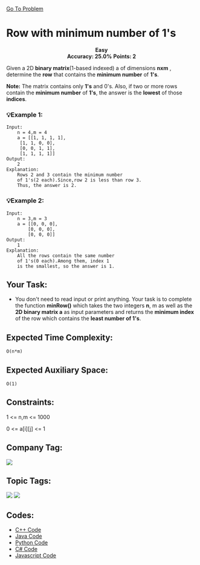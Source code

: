  [Go To Problem](https://www.geeksforgeeks.org/problems/row-with-minimum-number-of-1s5430/1)
# Row with minimum number of 1's


<div align="center">
  <strong>Easy</strong>    
</div>
<div align="center">
       <strong>Accuracy: 25.0%</strong>    
               <strong>Points: 2</strong>
</div>

  Given a 2D <strong>binary matrix</strong>(1-based indexed)</strong> a</strong> of dimensions <strong>nxm</strong> , determine the <strong>row</strong> that contains the <strong>minimum number</strong> of <strong>1's</strong>.

<strong>Note:</strong> The matrix contains only <strong>1's</strong> and </strong>0's</strong>. Also, if two or more rows contain the <strong>minimum number</strong> of <strong>1's</strong>, the answer is the <strong>lowest</strong> of those <strong>indices</strong>.


### 💡Example 1:

``` 
Input:
    n = 4,m = 4
    a = [[1, 1, 1, 1],
     [1, 1, 0, 0], 
     [0, 0, 1, 1],
     [1, 1, 1, 1]]
Output:
    2
Explanation:
    Rows 2 and 3 contain the minimum number 
    of 1's(2 each).Since,row 2 is less than row 3.
    Thus, the answer is 2.
```
### 💡Example 2:

``` 
Input:
    n = 3,m = 3
    a = [[0, 0, 0],
        [0, 0, 0],
        [0, 0, 0]]
Output:
    1
Explanation:
    All the rows contain the same number 
    of 1's(0 each).Among them, index 1 
    is the smallest, so the answer is 1.
```


## Your Task:
  - You don't need to read input or print anything. Your task is to complete the function <strong>minRow()</strong> which takes the two integers <strong>n</strong>, </strong>m</strong> as well as the <strong>2D binary matrix a</strong> as input parameters and returns the <strong>minimum index</strong> of the </strong>row</strong> which contains the <strong>least number of 1's</strong>.

## Expected Time Complexity:
 ```O(n*m)```
## Expected Auxiliary Space: 
```O(1)```

## Constraints: 
1 <= n,m <= 1000

0 <= a[i][j] <= 1

## Company Tag: 
<p align="left">

<a href="https://www.geeksforgeeks.org/explore/?company[]=Amazon"><img src="https://img.shields.io/badge/Amazon-10000?style=for-the-badge&logo=Amazon&logoColor=FFFFFF&labelColor=D88913&color=D88913"/></a>

## Topic Tags:
<p align="center">
 
 <a href="https://www.geeksforgeeks.org/explore/?category[]=Matrix"><img src="https://img.shields.io/badge/Matrix-258FFA?style=flat&logo=Matrix&logoColor=FF&labelColor=43822C&color=43822C" /></a>
   <a href="https://www.geeksforgeeks.org/explore/?category[]=Data%20Structures"><img src="https://img.shields.io/badge/Data%20Structures-100000?style=flat&logo=Data Structures&logoColor=F7F7F7&labelcolor=2A79D7&color=2A79D7" /></a>
  


## Codes:

 - [C++ Code](https://github.com/HackResist/GeeksForGeeks-POTD/blob/main/22-04-2024/Row%20with%20minimum%20number%20of%201's.cpp) 
 - [Java Code](https://github.com/HackResist/GeeksForGeeks-POTD/blob/main/22-04-2024/Row%20with%20minimum%20number%20of%201's.java)
 - [Python Code](https://github.com/HackResist/GeeksForGeeks-POTD/blob/main/22-04-2024/Row%20with%20minimum%20number%20of%201's.py)
 - [C# Code](https://github.com/HackResist/GeeksForGeeks-POTD/blob/main/22-04-2024/Row%20with%20minimum%20number%20of%201's.cs)
 - [Javascript Code](https://github.com/HackResist/GeeksForGeeks-POTD/blob/main/22-04-2024/Row%20with%20minimum%20number%20of%201's.js)


 
